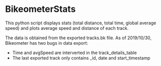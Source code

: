 # BikeometerStats

This python script displays stats (total distance, total time, global average speed) and plots average speed and distance of each track.

The data is obtained from the exported tracks.bk file. As of 2019/10/30, Bikeometer has two bugs in data export:
- Time and avgSpeed are interverted in the track_details_table
- The last exported track only contains _id, date and start_timestamp

